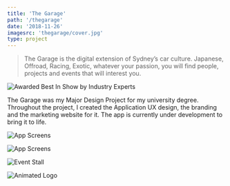 ```yaml
---
title: 'The Garage'
path: '/thegarage'
date: '2018-11-26'
imagesrc: 'thegarage/cover.jpg'
type: project
---
```


> The Garage is the digital extension of Sydney’s car culture. Japanese, Offroad, Racing, Exotic, whatever your passion, you will find people, projects and events that will interest you.

![Awarded Best In Show by Industry Experts](http://files.nathansimpson.design/portfolio/thegarage/bestInShow-badge.svg)

The Garage was my Major Design Project for my university degree. Throughout the project, I created the Application UX design, the branding and the marketing website for it. The app is currently under development to bring it to life.

![App Screens](http://files.nathansimpson.design/portfolio/thegarage/mockups.jpg)

![App Screens](http://files.nathansimpson.design/portfolio/thegarage/website.jpg)

![Event Stall](http://files.nathansimpson.design/portfolio/thegarage/eventStall.jpg)

![Animated Logo](http://files.nathansimpson.design/portfolio/thegarage/logo_spin.gif)
